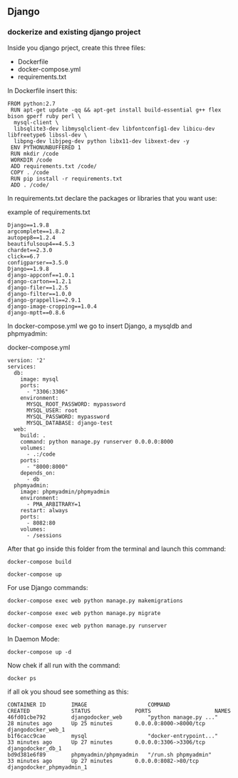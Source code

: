 ## Django
### dockerize and existing django project

Inside you django prject, create this three files: 
- Dockerfile
- docker-compose.yml
- requirements.txt

In Dockerfile insert this:
```
FROM python:2.7
 RUN apt-get update -qq && apt-get install build-essential g++ flex bison gperf ruby perl \
  mysql-client \
  libsqlite3-dev libmysqlclient-dev libfontconfig1-dev libicu-dev libfreetype6 libssl-dev \
  libpng-dev libjpeg-dev python libx11-dev libxext-dev -y
 ENV PYTHONUNBUFFERED 1
 RUN mkdir /code
 WORKDIR /code
 ADD requirements.txt /code/
 COPY . /code
 RUN pip install -r requirements.txt
 ADD . /code/
```


In requirements.txt declare the  packages or libraries that you want use:

example of requirements.txt
```
Django==1.9.8
argcomplete==1.8.2
autopep8==1.2.4
beautifulsoup4==4.5.3
chardet==2.3.0
click==6.7
configparser==3.5.0
Django==1.9.8
django-appconf==1.0.1
django-carton==1.2.1
django-filer==1.2.5
django-filter==1.0.0
django-grappelli==2.9.1
django-image-cropping==1.0.4
django-mptt==0.8.6
```
In docker-compose.yml we go to insert Django, a mysqldb and phpmyadmin:

docker-compose.yml
```
version: '2'
services:
  db:
    image: mysql
    ports:
      - "3306:3306"
    environment:
      MYSQL_ROOT_PASSWORD: mypassword
      MYSQL_USER: root
      MYSQL_PASSWORD: mypassword
      MYSQL_DATABASE: django-test
  web:
    build: .
    command: python manage.py runserver 0.0.0.0:8000
    volumes:
      - .:/code
    ports:
      - "8000:8000"
    depends_on:
      - db
  phpmyadmin:
    image: phpmyadmin/phpmyadmin
    environment:
      - PMA_ARBITRARY=1
    restart: always
    ports:
      - 8082:80
    volumes:
      - /sessions  
```

After that go inside this folder from the terminal and launch this command:

```
docker-compose build
```

```
docker-compose up 
```

For use Django commands:
```
docker-compose exec web python manage.py makemigrations

docker-compose exec web python manage.py migrate

docker-compose exec web python manage.py runserver

```

In Daemon Mode:
```
docker-compose up -d
```

Now chek if all run with the command:
```
docker ps
```
if all ok you shoud see something as this:
```
CONTAINER ID        IMAGE                   COMMAND                  CREATED             STATUS              PORTS                    NAMES
46fd01cbe792        djangodocker_web        "python manage.py ..."   28 minutes ago      Up 25 minutes       0.0.0.0:8000->8000/tcp   djangodocker_web_1
b1f6cacc9cae        mysql                   "docker-entrypoint..."   33 minutes ago      Up 27 minutes       0.0.0.0:3306->3306/tcp   djangodocker_db_1
bd9d381e6f89        phpmyadmin/phpmyadmin   "/run.sh phpmyadmin"     33 minutes ago      Up 27 minutes       0.0.0.0:8082->80/tcp     djangodocker_phpmyadmin_1
```

